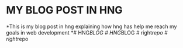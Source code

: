 # MY BLOG POST IN HNG #
*This is my blog post in hng explaining how hng has help me reach my goals in web development  *#   H N G _ B L O G  
 #   H N G _ B L O G  
 #   r i g h t _ r e p o  
 #   r i g h t _ r e p o  
 